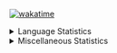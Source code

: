 [![wakatime](https://wakatime.com/badge/user/c50271da-21a7-4208-908c-1c386f39a994.svg?style=for-the-badge)](https://wakatime.com/@c50271da-21a7-4208-908c-1c386f39a994)

<details>
  <summary>Language Statistics</summary>

[![Codersrank](https://cr-skills-chart-widget.azurewebsites.net/api/api?username=PurpleShad0w)](https://profile.codersrank.io/user/PurpleShad0w)
</details>

<details>
  <summary>Miscellaneous Statistics</summary>
  <br>
  <p align="center">
  <img src="https://streak-stats.demolab.com?user=PurpleShad0w&theme=violet-punch" />
  </p>
  <p align="center">
  <img src="https://github-readme-stats.vercel.app/api/wakatime?username=PurpleShad0w&layout=compact&bg_color=000000&title_color=7A43FE&text_color=9F9F9F&custom_title=Wakatime%20Stats%20|%20Nov%2018,%202022%20-%20Present&range=all_time"
  </p>
  <p align="center">
  <img src="http://github-profile-summary-cards.vercel.app/api/cards/repos-per-language?username=PurpleShad0w&theme=2077" />
  <img src="http://github-profile-summary-cards.vercel.app/api/cards/most-commit-language?username=PurpleShad0w&theme=2077" />
  <img src="http://github-profile-summary-cards.vercel.app/api/cards/stats?username=PurpleShad0w&theme=radical" />
  <img src="http://github-profile-summary-cards.vercel.app/api/cards/productive-time?username=PurpleShad0w&theme=radical&utcOffset=1" />
 </p>
</details>
